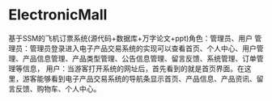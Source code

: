 # ElectronicMall
基于SSM的飞机订票系统(源代码+数据库+万字论文+ppt)角色：管理员、用户  管理员：管理员登录进入电子产品交易系统的实现可以查看首页、个人中心、用户管理、产品信息管理、产品类型管理、公告信息管理、留言反馈、系统管理、订单管理等信息，  用户：当游客打开系统的网址后，首先看到的就是首页界面。在这里，游客能够看到电子产品交易系统的导航条显示首页、产品信息、产品资讯、留言反馈、购物车、个人中心。
